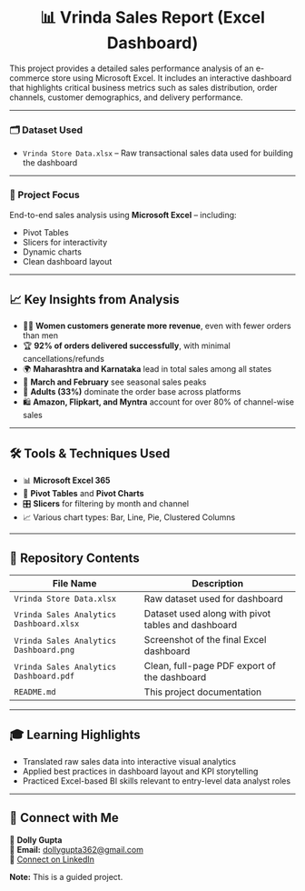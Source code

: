 <h1 align="center">📊 Vrinda Sales Report (Excel Dashboard)</h1>

This project provides a detailed sales performance analysis of an e-commerce store using Microsoft Excel. It includes an interactive dashboard that highlights critical business metrics such as sales distribution, order channels, customer demographics, and delivery performance.

---

<h3>🗂️ Dataset Used</h3>

- `Vrinda Store Data.xlsx` – Raw transactional sales data used for building the dashboard

---

<h3>🎯 Project Focus</h3>

End-to-end sales analysis using **Microsoft Excel** – including:
- Pivot Tables
- Slicers for interactivity
- Dynamic charts
- Clean dashboard layout

---

<h2>📈 Key Insights from Analysis</h2>

- 👩‍🦰 **Women customers generate more revenue**, even with fewer orders than men
- 🏆 **92% of orders delivered successfully**, with minimal cancellations/refunds
- 🌍 **Maharashtra and Karnataka** lead in total sales among all states
- 📅 **March and February** see seasonal sales peaks
- 🧒 **Adults (33%)** dominate the order base across platforms
- 🛍️ **Amazon, Flipkart, and Myntra** account for over 80% of channel-wise sales

---

<h2>🛠 Tools & Techniques Used</h2>

- 📊 **Microsoft Excel 365**
- 🧮 **Pivot Tables** and **Pivot Charts**
- 🎛️ **Slicers** for filtering by month and channel
- 📈 Various chart types: Bar, Line, Pie, Clustered Columns

---

<h2>📂 Repository Contents</h2>

| File Name                    | Description                                |
|-----------------------------|--------------------------------------------|
| `Vrinda Store Data.xlsx`    | Raw dataset used for dashboard             |
| `Vrinda Sales Analytics Dashboard.xlsx`    | Dataset used along with pivot tables and dashboard |
| `Vrinda Sales Analytics Dashboard.png`   | Screenshot of the final Excel dashboard    |
| `Vrinda Sales Analytics Dashboard.pdf` | Clean, full-page PDF export of the dashboard |
| `README.md`                 | This project documentation                 |

---

<h2>🎓 Learning Highlights</h2>

- Translated raw sales data into interactive visual analytics
- Applied best practices in dashboard layout and KPI storytelling
- Practiced Excel-based BI skills relevant to entry-level data analyst roles

---

<h2>🔗 Connect with Me</h2>

👤 **Dolly Gupta**  
📧 **Email:** dollygupta362@gmail.com  
🔗 [Connect on LinkedIn](https://www.linkedin.com/in/dolly-gupta-3b54b8229)


**Note:** 
This is a guided project.
